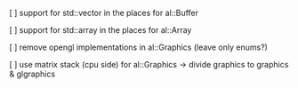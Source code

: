 [ ] support for std::vector in the places for al::Buffer

[ ] support for std::array in the places for al::Array

[ ] remove opengl implementations in al::Graphics (leave only enums?)

[ ] use matrix stack (cpu side) for al::Graphics -> divide graphics to graphics & glgraphics
